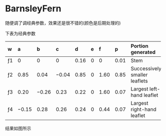 # BarnsleyFern
随便调了调经典参数，效果还是很不错的(颜色是后期处理的)

下表为经典参数

|w  |a    |b    |c    |d   |e  |f   |p   |Portion generated            |
|:--|:--  |:--  |:--  |:-- |:--|:-- |:-- |:--                          |
|ƒ1 |0    |0    |0    |0.16|0  |0   |0.01|Stem                         |
|ƒ2 |0.85 |0.04 |−0.04|0.85|0  |1.60|0.85|Successively smaller leaflets|
|ƒ3 |0.20 |−0.26|0.23 |0.22|0  |1.60|0.07|Largest left-hand leaflet    |
|ƒ4 |−0.15|0.28 |0.26 |0.24|0  |0.44|0.07|Largest right-hand leaflet   |

结果如图所示


